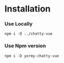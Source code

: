 # Installation

### Use Locally
```
npm i -D ../chatty-vue
```

### Use Npm version
```
npm i -D yormy-chatty-vue
```
